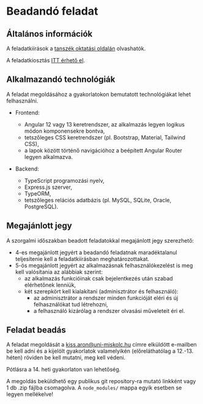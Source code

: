 # Beadandó feladat

## Általános információk

A feladatkiírások a [tanszék oktatási oldalán](http://ait2.iit.uni-miskolc.hu/oktatas/doku.php?id=tanszek:oktatas:informatikai_rendszerek_epitese:feleves_feladat#feladatok) olvashatók.

A feladatkiosztás [ITT érhető el](assignment-list.md).

## Alkalmazandó technológiák
A feladat megoldásához a gyakorlatokon bemutatott technológiákat lehet felhasználni.

- Frontend:
  - Angular 12 vagy 13 keretrendszer, az alkalmazás legyen logikus módon komponensekre bontva,
  - tetszőleges CSS keretrendszer (pl. Bootstrap, Material, Tailwind CSS),
  - a lapok között történő navigációhoz a beépített Angular Router legyen alkalmazva.

- Backend:
  - TypeScript programozási nyelv,
  - Express.js szerver,
  - TypeORM,
  - tetszőleges relációs adatbázis (pl. MySQL, SQLite, Oracle, PostgreSQL).

## Megajánlott jegy
A szorgalmi időszakban beadott feladatokkal megajánlott jegy szerezhető:

- 4-es megajánlott jegyért a beadandó feladatnak maradéktalanul teljesítenie kell a feladatkiírásban meghatározottakat.
- 5-ös megajánlott jegyért az alkalmazásnak felhasználókezelést is meg kell valósítania az alábbiak szerint:
  - az alkalmazás funkcióinak csak bejelentkezés után szabad elérhetőnek lenniük,
  - két szerepkört kell kialakítani (adminisztrátor és felhasználó):
    - az adminisztrátor a rendszer minden funkcióját eléri és új felhasználókat tud létrehozni,
    - a felhasználó kizárólag a rendszer olvasási műveleteit éri el.

## Feladat beadás
A feladat megoldását a <kiss.aron@uni-miskolc.hu> címre elküldött e-mailben be kell adni és a kijelölt gyakorlatok valamelyikén (előreláthatólag a 12.-13. héten) röviden be kell mutatni, meg kell védeni. 

Pótlásra a 14. heti gyakorlaton van lehetőség.

A megoldás beküldhető egy publikus git repository-ra mutató linkként vagy 1 db .zip fájlba csomagolva. A ``node_modules/`` mappa egyik esetben se legyen mellékelve!